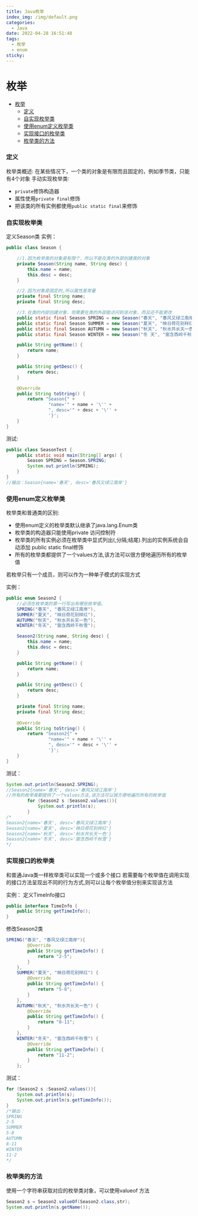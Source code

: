 ```yaml
---
title: Java枚举
index_img: /img/default.png
categories: 
  - Java
date: 2022-04-28 16:51:48
tags: 
  - 枚举
  - enum
sticky: 
---
```


# 枚举

- [枚举](#枚举)
    - [定义](#定义)
    - [自实现枚举类](#自实现枚举类)
    - [使用enum定义枚举类](#使用enum定义枚举类)
    - [实现接口的枚举类](#实现接口的枚举类)
    - [枚举类的方法](#枚举类的方法)

### 定义
枚举类概述:
在某些情况下，一个类的对象是有限而且固定的，例如季节类，只能有4个对象
手动实现枚举类∶
- `private`修饰构造器
- 属性使用`private final`修饰
- 把该类的所有实例都使用`public static final`来修饰
### 自实现枚举类
定义Season类
实例：
```java
public class Season {

    //1.因为枚举类的对象是有限个，所以不能在类的外部创建类的对象
    private Season(String name, String desc) {
        this.name = name;
        this.desc = desc;
    }

    //2.因为对象是固定的,所以属性是常量
    private final String name;
    private final String desc;

    //3.在类的内部创建对象，但需要在类的外部能访问到该对象，而且还不能更改
    public static final Season SPRING = new Season("春天", "春风又绿江南岸");
    public static final Season SUMMER = new Season("夏天", "映日荷花别样红");
    public static final Season AUTUMN = new Season("秋天", "秋水共长天一色");
    public static final Season WINTER = new Season("冬 天", "窗含西岭千秋雪");

    public String getName() {
        return name;
    }

    public String getDesc() {
        return desc;
    }

    @Override
    public String toString() {
        return "Season{" +
                "name='" + name + '\'' +
                ", desc='" + desc + '\'' +
                '}';
    }
}
```
测试:
```java
public class SeasonTest {
    public static void main(String[] args) {
        Season SPRING = Season.SPRING;
        System.out.println(SPRING);
    }
}
//输出：Season{name='春天', desc='春风又绿江南岸'}
```
### 使用enum定义枚举类
枚举类和普通类的区别:
- 使用enum定义的枚举类默认继承了java.lang.Enum类
- 枚举类的构造器只能使用private 访问控制符
- 枚举类的所有实例必须在枚举类中显式列出(,分隔;结尾).列出的实例系统会自动添加 public static final修饰
- 所有的枚举类都提供了一个values方法,该方法可以很方便地遍历所有的枚举值

若枚举只有一个成员，则可以作为一种单子模式的实现方式


实例：
```java
public enum Season2 {
    //必须在枚举类的第一行写出有哪些枚举值。
    SPRING("春天", "春风又绿江南岸"),
    SUMMER("夏天", "映日荷花别样红"),
    AUTUMN("秋天", "秋水共长天一色"),
    WINTER("冬天", "窗含西岭千秋雪");

    Season2(String name, String desc) {
        this.name = name;
        this.desc = desc;
    }

    public String getName() {
        return name;
    }

    public String getDesc() {
        return desc;
    }

    private final String name;
    private final String desc;
    
    @Override
    public String toString() {
        return "Season2{" +
                "name='" + name + '\'' +
                ", desc='" + desc + '\'' +
                '}';
    }
}
```
测试：
```java
System.out.println(Season2.SPRING);
//Season2{name='春天', desc='春风又绿江南岸'}
//所有的枚举类都提供了一个values方法,该方法可以很方便地遍历所有的枚举值
        for (Season2 s :Season2.values()){
            System.out.println(s);
        }
/*
Season2{name='春天', desc='春风又绿江南岸'}
Season2{name='夏天', desc='映日荷花别样红'}
Season2{name='秋天', desc='秋水共长天一色'}
Season2{name='冬天', desc='窗含西岭千秋雪'}
*/
```

### 实现接口的枚举类

和普通Java类一样枚举类可以实现一个或多个接口
若需要每个枚举值在调用实现的接口方法呈现出不同的行为方式,则可以让每个枚举值分别来实现该方法

实例：
定义TimeInfo接口
```java
public interface TimeInfo {
    public String getTimeInfo();
}
```
修改Season2类
```java
SPRING("春天", "春风又绿江南岸"){
        @Override
        public String getTimeInfo() {
            return "2-5";
        }
    },
    SUMMER("夏天", "映日荷花别样红") {
        @Override
        public String getTimeInfo() {
            return "5-8";
        }
    },
    AUTUMN("秋天", "秋水共长天一色") {
        @Override
        public String getTimeInfo() {
            return "8-11";
        }
    },
    WINTER("冬天", "窗含西岭千秋雪") {
        @Override
        public String getTimeInfo() {
            return "11-2";
        }
    };
```
测试：
```java
for (Season2 s :Season2.values()){
    System.out.println(s);
    System.out.println(s.getTimeInfo());
}
/*输出：
SPRING
2-5
SUMMER
5-8
AUTUMN
8-11
WINTER
11-2
*/
```

### 枚举类的方法

使用一个字符串获取对应的枚举类对象，可以使用valueof 方法
```java
Season2 s = Season2.valueOf(Season2.class,str);
System.out.println(s.getName());
```